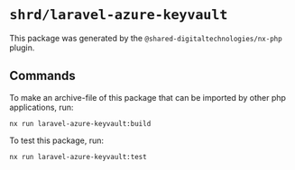 # `shrd/laravel-azure-keyvault`

This package was generated by the `@shared-digitaltechnologies/nx-php` plugin.

## Commands

To make an archive-file of this package that can be imported by other php applications, run:

```{shell}
nx run laravel-azure-keyvault:build
```

To test this package, run:

```{shell}
nx run laravel-azure-keyvault:test
```
